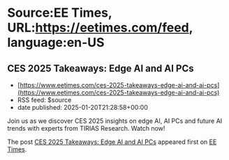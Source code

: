 # Source:EE Times, URL:https://eetimes.com/feed, language:en-US

## CES 2025 Takeaways: Edge AI and AI PCs
 - [https://www.eetimes.com/ces-2025-takeaways-edge-ai-and-ai-pcs](https://www.eetimes.com/ces-2025-takeaways-edge-ai-and-ai-pcs)
 - RSS feed: $source
 - date published: 2025-01-20T21:28:58+00:00

<p>Join us as we discover CES 2025 insights on edge AI, AI PCs and future AI trends with experts from TIRIAS Research. Watch now!</p>
<p>The post <a href="https://www.eetimes.com/ces-2025-takeaways-edge-ai-and-ai-pcs/">CES 2025 Takeaways: Edge AI and AI PCs</a> appeared first on <a href="https://www.eetimes.com">EE Times</a>.</p>

